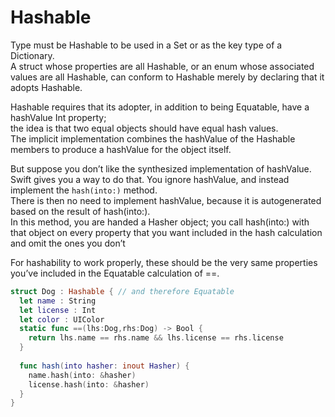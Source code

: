 # Hashable

Type must be Hashable to be used in a Set or as the key type of a Dictionary.  
A struct whose properties are all Hashable, or an enum whose associated values are all Hashable, can conform to Hashable merely by declaring that it adopts Hashable.

Hashable requires that its adopter, in addition to being Equatable, have a hashValue Int property;  
the idea is that two equal objects should have equal hash values.  
The implicit implementation combines the hashValue of the Hashable members to produce a hashValue for the object itself.  

But suppose you don’t like the synthesized implementation of hashValue.  
Swift gives you a way to do that. You ignore hashValue, and instead implement the `hash(into:)` method.  
There is then no need to implement hashValue, because it is autogenerated based on the result of hash(into:).  
In this method, you are handed a Hasher object; you call hash(into:) with that object on every property that you want included in the hash calculation and omit the ones you don’t

For hashability to work properly, these should be the very same properties you’ve included in the Equatable calculation of ==.
```swift
struct Dog : Hashable { // and therefore Equatable
  let name : String
  let license : Int
  let color : UIColor
  static func ==(lhs:Dog,rhs:Dog) -> Bool {
    return lhs.name == rhs.name && lhs.license == rhs.license
  }
  
  func hash(into hasher: inout Hasher) {
    name.hash(into: &hasher)
    license.hash(into: &hasher)
  }
}
```
